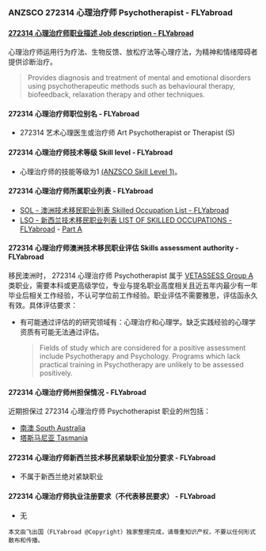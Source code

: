 ### ANZSCO 272314 心理治疗师 Psychotherapist - FLYabroad ###

####  [272314 心理治疗师职业描述 Job description - FLYabroad](http://www.flyabroadvisa.com/anzsco/2723.html#272314)

心理治疗师运用行为疗法、生物反馈、放松疗法等心理疗法，为精神和情绪障碍者提供诊断治疗。

> Provides diagnosis and treatment of mental and emotional disorders using psychotherapeutic methods such as behavioural therapy, biofeedback, relaxation therapy and other techniques.

#### 272314 心理治疗师职位别名 - FLYabroad
 
- 272314	 艺术心理医生或治疗师 Art Psychotherapist or Therapist (S)

#### 272314 心理治疗师技术等级 Skill level - FLYabroad

- 心理治疗师的技能等级为1 [(ANZSCO Skill Level 1)](http://www.flyabroadvisa.com/anzsco/)。

#### 272314 心理治疗师所属职业列表 - FLYabroad

- [SOL - 澳洲技术移民职业列表 Skilled Occupation List - FLYabroad](http://www.flyabroadvisa.com/sol/)
- [LSO - 新西兰技术移民职业列表 LIST OF SKILLED OCCUPATIONS - FLYabroad](http://nz.flyabroadvisa.com/lso/) - [Part A](parta)

#### 272314 心理治疗师澳洲技术移民职业评估 Skills assessment authority - FLYabroad

移民澳洲时， 272314 心理治疗师 Psychotherapist 属于 [VETASSESS Group A ](http://www.flyabroadvisa.com/ass/vetassess.html)类职业，需要本科或更高级学位，专业与提名职业高度相关且近五年内最少有一年毕业后相关工作经验，不认可学位前工作经验。职业评估不需要雅思，评估函永久有效。具体评估要求：

- 有可能通过评估的的研究领域有：心理治疗和心理学。缺乏实践经验的心理学资质有可能无法通过评估。
	>Fields of study which are considered for a positive assessment include Psychotherapy and Psychology. Programs which lack practical training in Psychotherapy are unlikely to be assessed positively. 

#### 272314 心理治疗师州担保情况 - FLYabroad

近期担保过 272314 心理治疗师 Psychotherapist 职业的州包括：

- [南澳 South Australia](http://www.flyabroadvisa.com/zdb/sa.html)
- [塔斯马尼亚 Tasmania](http://www.flyabroadvisa.com/zdb/tas.html)

#### 272314 心理治疗师新西兰技术移民紧缺职业加分要求 - FLYabroad

- 不属于新西兰绝对紧缺职业  

#### 272314 心理治疗师执业注册要求（不代表移民要求） - FLYabroad

- 无

`本文由飞出国（FLYabroad @Copyright）独家整理完成，请尊重知识产权，不要以任何形式散布和传播。`
